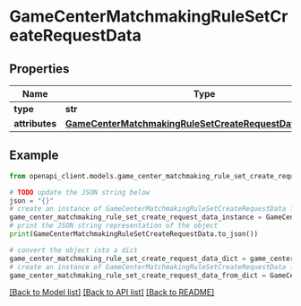 # GameCenterMatchmakingRuleSetCreateRequestData


## Properties

Name | Type | Description | Notes
------------ | ------------- | ------------- | -------------
**type** | **str** |  | 
**attributes** | [**GameCenterMatchmakingRuleSetCreateRequestDataAttributes**](GameCenterMatchmakingRuleSetCreateRequestDataAttributes.md) |  | 

## Example

```python
from openapi_client.models.game_center_matchmaking_rule_set_create_request_data import GameCenterMatchmakingRuleSetCreateRequestData

# TODO update the JSON string below
json = "{}"
# create an instance of GameCenterMatchmakingRuleSetCreateRequestData from a JSON string
game_center_matchmaking_rule_set_create_request_data_instance = GameCenterMatchmakingRuleSetCreateRequestData.from_json(json)
# print the JSON string representation of the object
print(GameCenterMatchmakingRuleSetCreateRequestData.to_json())

# convert the object into a dict
game_center_matchmaking_rule_set_create_request_data_dict = game_center_matchmaking_rule_set_create_request_data_instance.to_dict()
# create an instance of GameCenterMatchmakingRuleSetCreateRequestData from a dict
game_center_matchmaking_rule_set_create_request_data_from_dict = GameCenterMatchmakingRuleSetCreateRequestData.from_dict(game_center_matchmaking_rule_set_create_request_data_dict)
```
[[Back to Model list]](../README.md#documentation-for-models) [[Back to API list]](../README.md#documentation-for-api-endpoints) [[Back to README]](../README.md)


